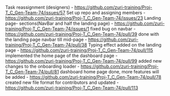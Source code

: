 Task reassignment (designers) - https://github.com/zuri-training/Proj-T_C_Gen-Team-74/issues/57
Set up repo and assigning members - https://github.com/zuri-training/Proj-T_C_Gen-Team-74/issues/23
Landing page- sections(NavBar and half the landing page)  - https://github.com/zuri-training/Proj-T_C_Gen-Team-74/issues/1
fixed bug on navbar - https://github.com/zuri-training/Proj-T_C_Gen-Team-74/pull/39
done with the landing page navbar till mid-page - https://github.com/zuri-training/Proj-T_C_Gen-Team-74/pull/38
Typing effect added on the landing page - https://github.com/zuri-training/Proj-T_C_Gen-Team-74/pull/115
implemented the home page of the dashboard page - https://github.com/zuri-training/Proj-T_C_Gen-Team-74/pull/99
added new changes to the onboarding loader - https://github.com/zuri-training/Proj-T_C_Gen-Team-74/pull/81
dashboard home page done, more features will be added - https://github.com/zuri-training/Proj-T_C_Gen-Team-74/pull/78
created new file format for contributors and updated - https://github.com/zuri-training/Proj-T_C_Gen-Team-74/pull/113